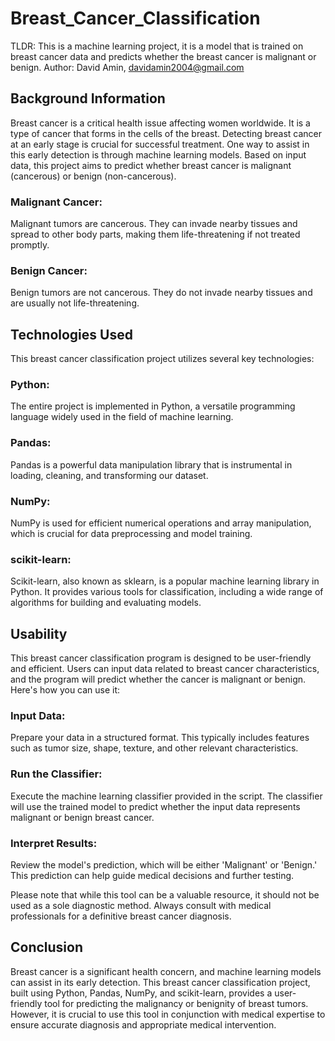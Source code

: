 # Breast_Cancer_Classification
TLDR: This is a machine learning project, it is a model that is trained on breast cancer data and predicts whether the breast cancer is malignant or benign. 
Author: David Amin, davidamin2004@gmail.com

## Background Information
Breast cancer is a critical health issue affecting women worldwide. It is a type of cancer that forms in the cells of the breast. Detecting breast cancer at an early stage is crucial for successful treatment. One way to assist in this early detection is through machine learning models. Based on input data, this project aims to predict whether breast cancer is malignant (cancerous) or benign (non-cancerous).

### Malignant Cancer:
Malignant tumors are cancerous. They can invade nearby tissues and spread to other body parts, making them life-threatening if not treated promptly.
### Benign Cancer:
Benign tumors are not cancerous. They do not invade nearby tissues and are usually not life-threatening.

## Technologies Used
This breast cancer classification project utilizes several key technologies:
### Python:
The entire project is implemented in Python, a versatile programming language widely used in the field of machine learning.
### Pandas:
Pandas is a powerful data manipulation library that is instrumental in loading, cleaning, and transforming our dataset.
### NumPy:
NumPy is used for efficient numerical operations and array manipulation, which is crucial for data preprocessing and model training.
### scikit-learn:
Scikit-learn, also known as sklearn, is a popular machine learning library in Python. It provides various tools for classification, including a wide range of algorithms for building and evaluating models.

## Usability
This breast cancer classification program is designed to be user-friendly and efficient. Users can input data related to breast cancer characteristics, and the program will predict whether the cancer is malignant or benign. Here's how you can use it:
### Input Data: 
Prepare your data in a structured format. This typically includes features such as tumor size, shape, texture, and other relevant characteristics.
### Run the Classifier: 
Execute the machine learning classifier provided in the script. The classifier will use the trained model to predict whether the input data represents malignant or benign breast cancer.
### Interpret Results: 
Review the model's prediction, which will be either 'Malignant' or 'Benign.' This prediction can help guide medical decisions and further testing.

Please note that while this tool can be a valuable resource, it should not be used as a sole diagnostic method. Always consult with medical professionals for a definitive breast cancer diagnosis.

## Conclusion
Breast cancer is a significant health concern, and machine learning models can assist in its early detection. This breast cancer classification project, built using Python, Pandas, NumPy, and scikit-learn, provides a user-friendly tool for predicting the malignancy or benignity of breast tumors. However, it is crucial to use this tool in conjunction with medical expertise to ensure accurate diagnosis and appropriate medical intervention.
